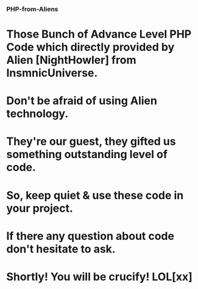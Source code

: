 ### PHP-from-Aliens
#  Those Bunch of Advance Level PHP Code which directly provided by Alien [NightHowler] from InsmnicUniverse.
#  Don't be afraid of using Alien technology.
#  They're our guest, they gifted us something outstanding level of code.
#  So, keep quiet & use these code in your project.
#  If there any question about code don't hesitate to ask.
#  Shortly! You will be crucify! LOL[xx]
